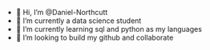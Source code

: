 - 👋 Hi, I’m @Daniel-Northcutt
- 👀 I’m currently a data science student
- 🌱 I’m currently learning sql and python as my languages
- 💞️ I’m looking to build my github and collaborate

<!---
Daniel-Northcutt/Daniel-Northcutt is a ✨ special ✨ repository because its `README.md` (this file) appears on your GitHub profile.
You can click the Preview link to take a look at your changes.
--->
